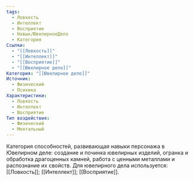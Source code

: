 ```yaml
---
tags:
  - Ловкость
  - Интеллект
  - Восприятие
  - Навык/ЮвелирноеДело
  - Категория
Ссылки:
  - "[[Ловкость]]"
  - "[[Интеллект]]"
  - "[[Восприятие]]"
  - "[[Ювелирное дело]]"
Категория: "[[Ювелирное дело]]"
Источник:
  - Физический
  - Психика
Характеристики:
  - Ловкость
  - Интеллект
  - Восприятие
Тип воздействия:
  - Физический
  - Ментальный
---
```

Категория способностей, развивающая навыки персонажа в Ювелирном деле: создание и починка ювелирных изделий, огранка и обработка драгоценных камней, работа с ценными металлами и распознание их свойств. Для ювелирного дела используется: [[Ловкость]]; [[Интеллект]]; [[Восприятие]]. 